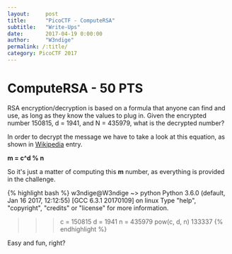```yaml
---
layout:     post
title:      "PicoCTF - ComputeRSA"
subtitle:   "Write-Ups"
date:       2017-04-19 0:00:00
author:     "W3ndige"
permalink: /:title/
category: PicoCTF 2017
---
```

<h1>ComputeRSA - 50 PTS</h1>

<p>RSA encryption/decryption is based on a formula that anyone can find and use, as long as they know the values to plug in. Given the encrypted number 150815, d = 1941, and N = 435979, what is the decrypted number?</p>

<p>In order to decrypt the message we have to take a look at this equation, as shown in <a href="https://en.wikipedia.org/wiki/RSA_(cryptosystem)">Wikipedia</a> entry. </p>

<p><b>m = c^d % n</b></p>

<p>So it's just a matter of computing this <b>m</b> number, as everything is provided in the challenge. </p>

{% highlight bash %}
w3ndige@W3ndige ~> python
Python 3.6.0 (default, Jan 16 2017, 12:12:55)
[GCC 6.3.1 20170109] on linux
Type "help", "copyright", "credits" or "license" for more information.
>>> c = 150815
>>> d = 1941
>>> n = 435979
>>> pow(c, d, n)
133337
{% endhighlight %}

<p>Easy and fun, right?</p>

